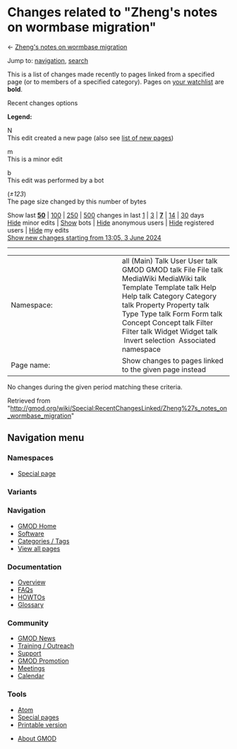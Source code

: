 <div id="mw-page-base" class="noprint">

</div>

<div id="mw-head-base" class="noprint">

</div>

<div id="content" class="mw-body" role="main">

<span id="top"></span>

<div id="mw-js-message" style="display:none;">

</div>



# <span dir="auto">Changes related to "Zheng's notes on wormbase migration"</span>

<div id="bodyContent">

<div id="contentSub">

← [Zheng's notes on wormbase
migration](/wiki/Zheng%27s_notes_on_wormbase_migration "Zheng's notes on wormbase migration")

</div>

<div id="jump-to-nav" class="mw-jump">

Jump to: [navigation](#mw-navigation), [search](#p-search)

</div>

<div id="mw-content-text">

<div class="mw-specialpage-summary">

This is a list of changes made recently to pages linked from a specified
page (or to members of a specified category). Pages on [your
watchlist](/wiki/Special:Watchlist "Special:Watchlist") are **bold**.

</div>

Recent changes options

<div class="mw-changeslist-legend">

**Legend:**

<div class="mw-collapsible-content">

N  
This edit created a new page (also see [list of new
pages](/wiki/Special:NewPages "Special:NewPages"))

m  
This is a minor edit

b  
This edit was performed by a bot

(*±123*)  
The page size changed by this number of bytes

</div>

</div>

Show last
[**50**](/mediawiki/index.php?title=Special:RecentChangesLinked&limit=50&target=Zheng%27s_notes_on_wormbase_migration "Special:RecentChangesLinked")
\|
[100](/mediawiki/index.php?title=Special:RecentChangesLinked&limit=100&target=Zheng%27s_notes_on_wormbase_migration "Special:RecentChangesLinked")
\|
[250](/mediawiki/index.php?title=Special:RecentChangesLinked&limit=250&target=Zheng%27s_notes_on_wormbase_migration "Special:RecentChangesLinked")
\|
[500](/mediawiki/index.php?title=Special:RecentChangesLinked&limit=500&target=Zheng%27s_notes_on_wormbase_migration "Special:RecentChangesLinked")
changes in last
[1](/mediawiki/index.php?title=Special:RecentChangesLinked&days=1&from=&target=Zheng%27s_notes_on_wormbase_migration "Special:RecentChangesLinked")
\|
[3](/mediawiki/index.php?title=Special:RecentChangesLinked&days=3&from=&target=Zheng%27s_notes_on_wormbase_migration "Special:RecentChangesLinked")
\|
[**7**](/mediawiki/index.php?title=Special:RecentChangesLinked&days=7&from=&target=Zheng%27s_notes_on_wormbase_migration "Special:RecentChangesLinked")
\|
[14](/mediawiki/index.php?title=Special:RecentChangesLinked&days=14&from=&target=Zheng%27s_notes_on_wormbase_migration "Special:RecentChangesLinked")
\|
[30](/mediawiki/index.php?title=Special:RecentChangesLinked&days=30&from=&target=Zheng%27s_notes_on_wormbase_migration "Special:RecentChangesLinked")
days  
[Hide](/mediawiki/index.php?title=Special:RecentChangesLinked&hideminor=1&target=Zheng%27s_notes_on_wormbase_migration "Special:RecentChangesLinked")
minor edits \|
[Show](/mediawiki/index.php?title=Special:RecentChangesLinked&hidebots=0&target=Zheng%27s_notes_on_wormbase_migration "Special:RecentChangesLinked")
bots \|
[Hide](/mediawiki/index.php?title=Special:RecentChangesLinked&hideanons=1&target=Zheng%27s_notes_on_wormbase_migration "Special:RecentChangesLinked")
anonymous users \|
[Hide](/mediawiki/index.php?title=Special:RecentChangesLinked&hideliu=1&target=Zheng%27s_notes_on_wormbase_migration "Special:RecentChangesLinked")
registered users \|
[Hide](/mediawiki/index.php?title=Special:RecentChangesLinked&hidemyself=1&target=Zheng%27s_notes_on_wormbase_migration "Special:RecentChangesLinked")
my edits  
[Show new changes starting from 13:05, 3 June
2024](/mediawiki/index.php?title=Special:RecentChangesLinked&from=20240603130524&target=Zheng%27s_notes_on_wormbase_migration "Special:RecentChangesLinked")

------------------------------------------------------------------------

<table class="mw-recentchanges-table">
<colgroup>
<col style="width: 50%" />
<col style="width: 50%" />
</colgroup>
<tbody>
<tr class="odd">
<td class="mw-label mw-namespace-label">Namespace:</td>
<td class="mw-input">all (Main) Talk User User talk GMOD GMOD talk File
File talk MediaWiki MediaWiki talk Template Template talk Help Help talk
Category Category talk Property Property talk Type Type talk Form Form
talk Concept Concept talk Filter Filter talk Widget Widget talk
 Invert selection
 Associated namespace</td>
</tr>
<tr class="even">
<td class="mw-label mw-target-label">Page name:</td>
<td class="mw-input">Show changes to pages linked to the given page
instead</td>
</tr>
</tbody>
</table>

<div class="mw-changeslist-empty">

No changes during the given period matching these criteria.

</div>

</div>

<div class="printfooter">

Retrieved from
"<http://gmod.org/wiki/Special:RecentChangesLinked/Zheng%27s_notes_on_wormbase_migration>"

</div>

<div id="catlinks" class="catlinks catlinks-allhidden">

</div>

<div class="visualClear">

</div>

</div>

</div>

<div id="mw-navigation">

## Navigation menu

<div id="mw-head">



<div id="left-navigation">

<div id="p-namespaces" class="vectorTabs" role="navigation"
aria-labelledby="p-namespaces-label">

### Namespaces

- <span id="ca-nstab-special">[Special
  page](/wiki/Special:RecentChangesLinked/Zheng's_notes_on_wormbase_migration "This is a special page, you cannot edit the page itself")</span>

</div>

<div id="p-variants" class="vectorMenu emptyPortlet" role="navigation"
aria-labelledby="p-variants-label">

### 

### Variants[](#)

<div class="menu">

</div>

</div>

</div>





</div>



</div>

</div>

</div>

<div id="mw-panel">

<div id="p-logo" role="banner">

<a href="/wiki/Main_Page"
style="background-image: url(http://gmod.org/images/GMOD-cogs.png);"
title="Visit the main page"></a>

</div>

<div id="p-Navigation" class="portal" role="navigation"
aria-labelledby="p-Navigation-label">

### Navigation

<div class="body">

- <span id="n-GMOD-Home">[GMOD Home](/wiki/Main_Page)</span>
- <span id="n-Software">[Software](/wiki/GMOD_Components)</span>
- <span id="n-Categories-.2F-Tags">[Categories /
  Tags](/wiki/Categories)</span>
- <span id="n-View-all-pages">[View all
  pages](/wiki/Special:AllPages)</span>

</div>

</div>

<div id="p-Documentation" class="portal" role="navigation"
aria-labelledby="p-Documentation-label">

### Documentation

<div class="body">

- <span id="n-Overview">[Overview](/wiki/Overview)</span>
- <span id="n-FAQs">[FAQs](/wiki/Category:FAQ)</span>
- <span id="n-HOWTOs">[HOWTOs](/wiki/Category:HOWTO)</span>
- <span id="n-Glossary">[Glossary](/wiki/Glossary)</span>

</div>

</div>

<div id="p-Community" class="portal" role="navigation"
aria-labelledby="p-Community-label">

### Community

<div class="body">

- <span id="n-GMOD-News">[GMOD News](/wiki/GMOD_News)</span>
- <span id="n-Training-.2F-Outreach">[Training /
  Outreach](/wiki/Training_and_Outreach)</span>
- <span id="n-Support">[Support](/wiki/Support)</span>
- <span id="n-GMOD-Promotion">[GMOD
  Promotion](/wiki/GMOD_Promotion)</span>
- <span id="n-Meetings">[Meetings](/wiki/Meetings)</span>
- <span id="n-Calendar">[Calendar](/wiki/Calendar)</span>

</div>

</div>

<div id="p-tb" class="portal" role="navigation"
aria-labelledby="p-tb-label">

### Tools

<div class="body">

- <span id="feedlinks"><a
  href="http://gmod.org/mediawiki/index.php?title=Special:RecentChangesLinked/Zheng%27s_notes_on_wormbase_migration&amp;feed=atom"
  id="feed-atom" class="feedlink" rel="alternate"
  type="application/atom+xml" title="Atom feed for this page">Atom</a></span>
- <span id="t-specialpages"><a href="/wiki/Special:SpecialPages" accesskey="q"
  title="A list of all special pages [q]">Special pages</a></span>
- <span id="t-print"><a
  href="/mediawiki/index.php?title=Special:RecentChangesLinked/Zheng%27s_notes_on_wormbase_migration&amp;printable=yes"
  rel="alternate" accesskey="p"
  title="Printable version of this page [p]">Printable version</a></span>

</div>

</div>

</div>

</div>

<div id="footer" role="contentinfo">

- <span id="footer-places-about">[About
  GMOD](/wiki/GMOD:About "GMOD:About")</span>

<!-- -->






</div>
